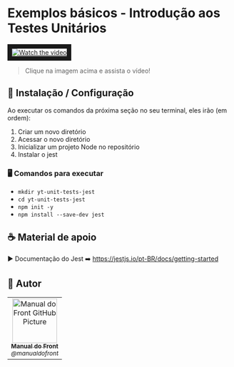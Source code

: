 # Exemplos básicos - Introdução aos Testes Unitários

<a href="http://www.youtube.com/watch?feature=player_embedded&v=yV_61piC-nM" target="_blank">
 <img src="http://img.youtube.com/vi/yV_61piC-nM/mqdefault.jpg" alt="Watch the video" border="10" />
</a>

> Clique na imagem acima e assista o vídeo!

## 🚀 Instalação / Configuração

Ao executar os comandos da próxima seção no seu terminal, eles irão (em ordem):

1. Criar um novo diretório
2. Acessar o novo diretório
3. Inicializar um projeto Node no repositório
4. Instalar o jest

### 🖥️ Comandos para executar

- `mkdir yt-unit-tests-jest`
- `cd yt-unit-tests-jest`
- `npm init -y`
- `npm install --save-dev jest`

## ☕ Material de apoio

► Documentação do Jest ➡️ https://jestjs.io/pt-BR/docs/getting-started

## 🤝 Autor

<table>
  <tr>
    <td align="center">
      <a href="#" title="Manual Do Front">
        <img src="https://avatars.githubusercontent.com/u/179880896" width="100px;" alt="Manual do Front GitHub Picture"/><br>
        <sub>
          <b>Manual do Front</b> <br>
          <i>@manualdofront</i>
        </sub>
      </a>
    </td>
  </tr>
</table>
